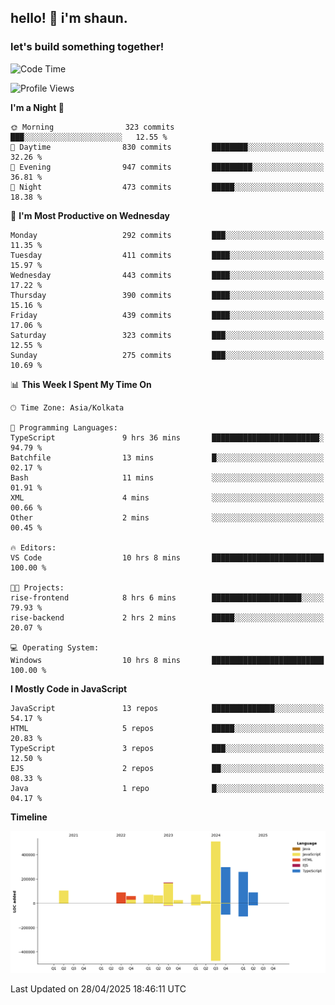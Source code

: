 ## hello! 👋 i'm shaun. 
### let's build something together!
<!--START_SECTION:waka-->
![Code Time](http://img.shields.io/badge/Code%20Time-163%20hrs%2046%20mins-blue)

![Profile Views](http://img.shields.io/badge/Profile%20Views-0-blue)

**I'm a Night 🦉** 

```text
🌞 Morning                323 commits         ███░░░░░░░░░░░░░░░░░░░░░░   12.55 % 
🌆 Daytime                830 commits         ████████░░░░░░░░░░░░░░░░░   32.26 % 
🌃 Evening                947 commits         █████████░░░░░░░░░░░░░░░░   36.81 % 
🌙 Night                  473 commits         █████░░░░░░░░░░░░░░░░░░░░   18.38 % 
```
📅 **I'm Most Productive on Wednesday** 

```text
Monday                   292 commits         ███░░░░░░░░░░░░░░░░░░░░░░   11.35 % 
Tuesday                  411 commits         ████░░░░░░░░░░░░░░░░░░░░░   15.97 % 
Wednesday                443 commits         ████░░░░░░░░░░░░░░░░░░░░░   17.22 % 
Thursday                 390 commits         ████░░░░░░░░░░░░░░░░░░░░░   15.16 % 
Friday                   439 commits         ████░░░░░░░░░░░░░░░░░░░░░   17.06 % 
Saturday                 323 commits         ███░░░░░░░░░░░░░░░░░░░░░░   12.55 % 
Sunday                   275 commits         ███░░░░░░░░░░░░░░░░░░░░░░   10.69 % 
```


📊 **This Week I Spent My Time On** 

```text
🕑︎ Time Zone: Asia/Kolkata

💬 Programming Languages: 
TypeScript               9 hrs 36 mins       ████████████████████████░   94.79 % 
Batchfile                13 mins             █░░░░░░░░░░░░░░░░░░░░░░░░   02.17 % 
Bash                     11 mins             ░░░░░░░░░░░░░░░░░░░░░░░░░   01.91 % 
XML                      4 mins              ░░░░░░░░░░░░░░░░░░░░░░░░░   00.66 % 
Other                    2 mins              ░░░░░░░░░░░░░░░░░░░░░░░░░   00.45 % 

🔥 Editors: 
VS Code                  10 hrs 8 mins       █████████████████████████   100.00 % 

🐱‍💻 Projects: 
rise-frontend            8 hrs 6 mins        ████████████████████░░░░░   79.93 % 
rise-backend             2 hrs 2 mins        █████░░░░░░░░░░░░░░░░░░░░   20.07 % 

💻 Operating System: 
Windows                  10 hrs 8 mins       █████████████████████████   100.00 % 
```

**I Mostly Code in JavaScript** 

```text
JavaScript               13 repos            ██████████████░░░░░░░░░░░   54.17 % 
HTML                     5 repos             █████░░░░░░░░░░░░░░░░░░░░   20.83 % 
TypeScript               3 repos             ███░░░░░░░░░░░░░░░░░░░░░░   12.50 % 
EJS                      2 repos             ██░░░░░░░░░░░░░░░░░░░░░░░   08.33 % 
Java                     1 repo              █░░░░░░░░░░░░░░░░░░░░░░░░   04.17 % 
```



**Timeline**

![Lines of Code chart](https://raw.githubusercontent.com/ShaunDaniel/ShaunDaniel/main/assets/bar_graph.png)


 Last Updated on 28/04/2025 18:46:11 UTC
<!--END_SECTION:waka-->
